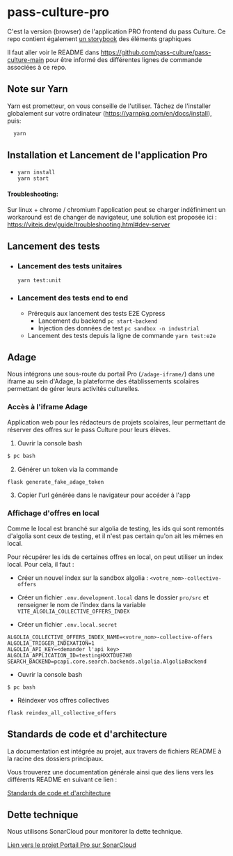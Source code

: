 # pass-culture-pro

C'est la version (browser) de l'application PRO frontend du pass Culture. Ce repo contient également [un storybook](https://pass-culture.github.io/pass-culture-main/) des éléments graphiques

Il faut aller voir le README dans https://github.com/pass-culture/pass-culture-main pour être informé des différentes lignes de commande associées à ce repo.

## Note sur Yarn

Yarn est prometteur, on vous conseille de l'utiliser. Tâchez de l'installer globalement sur votre ordinateur (https://yarnpkg.com/en/docs/install), puis:

```bash
  yarn
```

## Installation et Lancement de l'application Pro

- ```shell
  yarn install
  yarn start
  ```

#### Troubleshooting:

Sur linux + chrome / chromium l'application peut se charger indéfiniment
un workaround est de changer de navigateur,
une solution est proposée ici : https://vitejs.dev/guide/troubleshooting.html#dev-server

## Lancement des tests

- ### Lancement des tests unitaires

  ```shell
  yarn test:unit
  ```

- ### Lancement des tests end to end

  - Prérequis aux lancement des tests E2E Cypress
    - Lancement du backend `pc start-backend`
    - Injection des données de test `pc sandbox -n industrial`
  - Lancement des tests depuis la ligne de commande `yarn test:e2e`

## Adage

Nous intégrons une sous-route du portail Pro (`/adage-iframe/`) dans une iframe au sein d'Adage, la plateforme des établissements scolaires permettant de gérer leurs activités culturelles.

### Accès à l'iframe Adage

Application web pour les rédacteurs de projets scolaires, leur permettant de réserver des offres sur le pass Culture pour leurs élèves.

1. Ouvrir la console bash

```bash
$ pc bash
```

2. Générer un token via la commande

```bash
flask generate_fake_adage_token
```

3. Copier l'url générée dans le navigateur pour accéder à l'app

### Affichage d'offres en local

Comme le local est branché sur algolia de testing, les ids qui sont remontés d'algolia sont ceux de testing, et il n'est pas certain qu'on ait les mêmes en local.

Pour récupérer les ids de certaines offres en local, on peut utiliser un index local. Pour cela, il faut :

- Créer un nouvel index sur la sandbox algolia : `<votre_nom>-collective-offers`

- Créer un fichier `.env.development.local` dans le dossier `pro/src` et renseigner le nom de l'index dans la variable `VITE_ALGOLIA_COLLECTIVE_OFFERS_INDEX`

- Créer un fichier `.env.local.secret`

```
ALGOLIA_COLLECTIVE_OFFERS_INDEX_NAME=<votre_nom>-collective-offers
ALGOLIA_TRIGGER_INDEXATION=1
ALGOLIA_API_KEY=<demander l'api key>
ALGOLIA_APPLICATION_ID=testingHXXTDUE7H0
SEARCH_BACKEND=pcapi.core.search.backends.algolia.AlgoliaBackend
```

- Ouvrir la console bash

```
$ pc bash
```

- Réindexer vos offres collectives

```
flask reindex_all_collective_offers
```

## Standards de code et d'architecture

La documentation est intégrée au projet, aux travers de fichiers README à la racine des dossiers principaux.

Vous trouverez une documentation générale ainsi que des liens vers les différents README en suivant ce lien :

[Standards de code et d'architecture](./src/README.md)

## Dette technique

Nous utilisons SonarCloud pour monitorer la dette technique.

[Lien vers le projet Portail Pro sur SonarCloud](https://sonarcloud.io/project/overview?id=pass-culture_pass-culture-main)
